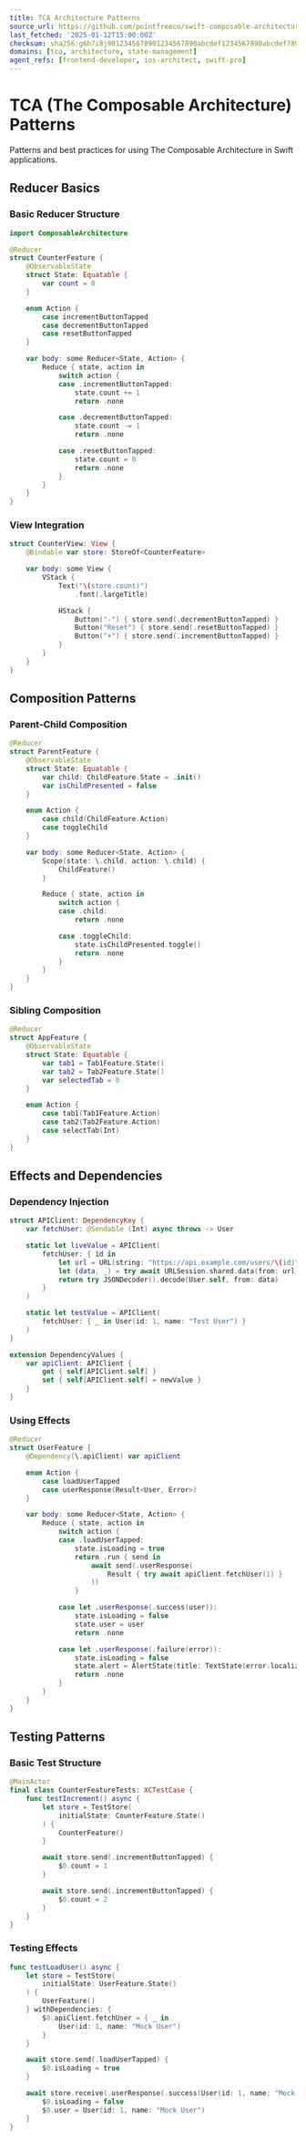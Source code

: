 ```yaml
---
title: TCA Architecture Patterns
source_url: https://github.com/pointfreeco/swift-composable-architecture
last_fetched: '2025-01-12T15:00:00Z'
checksum: sha256:g6h7i8j9012345678901234567890abcdef1234567890abcdef789012
domains: [tca, architecture, state-management]
agent_refs: [frontend-developer, ios-architect, swift-pro]
---
```


<!-- file: patterns/tca-patterns.md -->

# TCA (The Composable Architecture) Patterns

Patterns and best practices for using The Composable Architecture in Swift applications.

<!-- section: reducer-basics -->

## Reducer Basics

### Basic Reducer Structure

```swift
import ComposableArchitecture

@Reducer
struct CounterFeature {
    @ObservableState
    struct State: Equatable {
        var count = 0
    }

    enum Action {
        case incrementButtonTapped
        case decrementButtonTapped
        case resetButtonTapped
    }

    var body: some Reducer<State, Action> {
        Reduce { state, action in
            switch action {
            case .incrementButtonTapped:
                state.count += 1
                return .none

            case .decrementButtonTapped:
                state.count -= 1
                return .none

            case .resetButtonTapped:
                state.count = 0
                return .none
            }
        }
    }
}
```

### View Integration

```swift
struct CounterView: View {
    @Bindable var store: StoreOf<CounterFeature>

    var body: some View {
        VStack {
            Text("\(store.count)")
                .font(.largeTitle)

            HStack {
                Button("-") { store.send(.decrementButtonTapped) }
                Button("Reset") { store.send(.resetButtonTapped) }
                Button("+") { store.send(.incrementButtonTapped) }
            }
        }
    }
}
```

<!-- endsection -->

<!-- section: composition-patterns -->

## Composition Patterns

### Parent-Child Composition

```swift
@Reducer
struct ParentFeature {
    @ObservableState
    struct State: Equatable {
        var child: ChildFeature.State = .init()
        var isChildPresented = false
    }

    enum Action {
        case child(ChildFeature.Action)
        case toggleChild
    }

    var body: some Reducer<State, Action> {
        Scope(state: \.child, action: \.child) {
            ChildFeature()
        }

        Reduce { state, action in
            switch action {
            case .child:
                return .none

            case .toggleChild:
                state.isChildPresented.toggle()
                return .none
            }
        }
    }
}
```

### Sibling Composition

```swift
@Reducer
struct AppFeature {
    @ObservableState
    struct State: Equatable {
        var tab1 = Tab1Feature.State()
        var tab2 = Tab2Feature.State()
        var selectedTab = 0
    }

    enum Action {
        case tab1(Tab1Feature.Action)
        case tab2(Tab2Feature.Action)
        case selectTab(Int)
    }
}
```

<!-- endsection -->

<!-- section: effects-patterns -->

## Effects and Dependencies

### Dependency Injection

```swift
struct APIClient: DependencyKey {
    var fetchUser: @Sendable (Int) async throws -> User

    static let liveValue = APIClient(
        fetchUser: { id in
            let url = URL(string: "https://api.example.com/users/\(id)")!
            let (data, _) = try await URLSession.shared.data(from: url)
            return try JSONDecoder().decode(User.self, from: data)
        }
    )

    static let testValue = APIClient(
        fetchUser: { _ in User(id: 1, name: "Test User") }
    )
}

extension DependencyValues {
    var apiClient: APIClient {
        get { self[APIClient.self] }
        set { self[APIClient.self] = newValue }
    }
}
```

### Using Effects

```swift
@Reducer
struct UserFeature {
    @Dependency(\.apiClient) var apiClient

    enum Action {
        case loadUserTapped
        case userResponse(Result<User, Error>)
    }

    var body: some Reducer<State, Action> {
        Reduce { state, action in
            switch action {
            case .loadUserTapped:
                state.isLoading = true
                return .run { send in
                    await send(.userResponse(
                        Result { try await apiClient.fetchUser(1) }
                    ))
                }

            case let .userResponse(.success(user)):
                state.isLoading = false
                state.user = user
                return .none

            case let .userResponse(.failure(error)):
                state.isLoading = false
                state.alert = AlertState(title: TextState(error.localizedDescription))
                return .none
            }
        }
    }
}
```

<!-- endsection -->

<!-- section: testing-patterns -->

## Testing Patterns

### Basic Test Structure

```swift
@MainActor
final class CounterFeatureTests: XCTestCase {
    func testIncrement() async {
        let store = TestStore(
            initialState: CounterFeature.State()
        ) {
            CounterFeature()
        }

        await store.send(.incrementButtonTapped) {
            $0.count = 1
        }

        await store.send(.incrementButtonTapped) {
            $0.count = 2
        }
    }
}
```

### Testing Effects

```swift
func testLoadUser() async {
    let store = TestStore(
        initialState: UserFeature.State()
    ) {
        UserFeature()
    } withDependencies: {
        $0.apiClient.fetchUser = { _ in
            User(id: 1, name: "Mock User")
        }
    }

    await store.send(.loadUserTapped) {
        $0.isLoading = true
    }

    await store.receive(.userResponse(.success(User(id: 1, name: "Mock User")))) {
        $0.isLoading = false
        $0.user = User(id: 1, name: "Mock User")
    }
}
```

<!-- endsection -->

<!-- endfile -->
